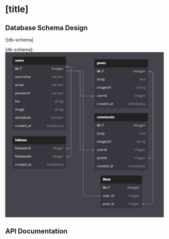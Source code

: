 # [title]

## Database Schema Design

![db-schema]

[db-schema]: ![alt text](image.png)

## API Documentation

